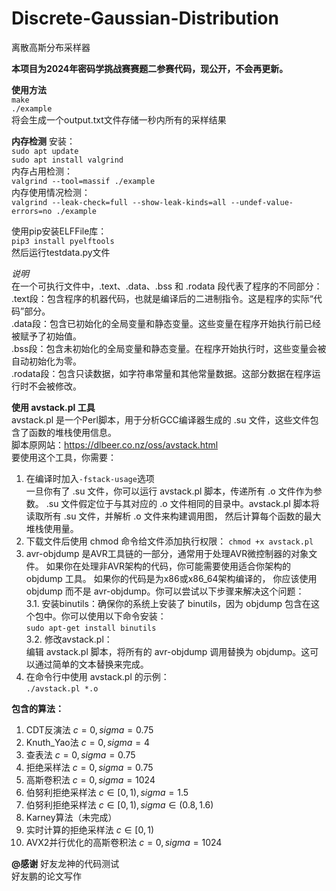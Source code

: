 # Discrete-Gaussian-Distribution
离散高斯分布采样器

**本项目为2024年密码学挑战赛赛题二参赛代码，现公开，不会再更新。**

**使用方法**  
`make`  
`./example`  
将会生成一个output.txt文件存储一秒内所有的采样结果

**内存检测**
安装：  
`sudo apt update`  
`sudo apt install valgrind`  
内存占用检测：  
`valgrind --tool=massif ./example`  
内存使用情况检测：  
`valgrind --leak-check=full --show-leak-kinds=all --undef-value-errors=no ./example`


使用pip安装ELFFile库：  
`pip3 install pyelftools`  
然后运行testdata.py文件

*说明*  
在一个可执行文件中，.text、.data、.bss 和 .rodata 段代表了程序的不同部分：  
.text段：包含程序的机器代码，也就是编译后的二进制指令。这是程序的实际“代码”部分。  
.data段：包含已初始化的全局变量和静态变量。这些变量在程序开始执行前已经被赋予了初始值。  
.bss段：包含未初始化的全局变量和静态变量。在程序开始执行时，这些变量会被自动初始化为零。  
.rodata段：包含只读数据，如字符串常量和其他常量数据。这部分数据在程序运行时不会被修改。  


**使用 avstack.pl 工具**  
avstack.pl 是一个Perl脚本，用于分析GCC编译器生成的 .su 文件，这些文件包含了函数的堆栈使用信息。  
脚本原网站：https://dlbeer.co.nz/oss/avstack.html  
要使用这个工具，你需要：  
1. 在编译时加入`-fstack-usage`选项  
一旦你有了 .su 文件，你可以运行 avstack.pl 脚本，传递所有 .o 文件作为参数。
.su 文件假定位于与其对应的 .o 文件相同的目录中。avstack.pl 脚本将读取所有 .su 文件，并解析 .o 文件来构建调用图，
然后计算每个函数的最大堆栈使用量。
2. 下载文件后使用 chmod 命令给文件添加执行权限： 
`chmod +x avstack.pl`  
3. avr-objdump 是AVR工具链的一部分，通常用于处理AVR微控制器的对象文件。
如果你在处理非AVR架构的代码，你可能需要使用适合你架构的 objdump 工具。
如果你的代码是为x86或x86_64架构编译的，
你应该使用 objdump 而不是 avr-objdump。你可以尝试以下步骤来解决这个问题：  
3.1. 安装binutils：确保你的系统上安装了 binutils，因为 objdump 包含在这个包中。你可以使用以下命令安装：  
  `sudo apt-get install binutils`  
3.2. 修改avstack.pl：  
   编辑 avstack.pl 脚本，将所有的 avr-objdump 调用替换为 objdump。这可以通过简单的文本替换来完成。
5. 在命令行中使用 avstack.pl 的示例：  
`./avstack.pl *.o`


**包含的算法：**  

1. CDT反演法 $c=0, sigma=0.75$  
2. Knuth_Yao法 $c = 0, sigma = 4$
3. 查表法 $c = 0, sigma = 0.75$  
4. 拒绝采样法 $c = 0, sigma = 0.75$  
5. 高斯卷积法 $c = 0, sigma = 1024$  
6. 伯努利拒绝采样法 $c \in [0,1), sigma = 1.5$
7. 伯努利拒绝采样法 $c \in [0,1), sigma \in (0.8,1.6)$
8. Karney算法（未完成）
9. 实时计算的拒绝采样法 $c \in [0,1)$
10. AVX2并行优化的高斯卷积法 $c = 0, sigma = 1024$  


**@感谢**
好友龙神的代码测试  
好友鹏的论文写作
